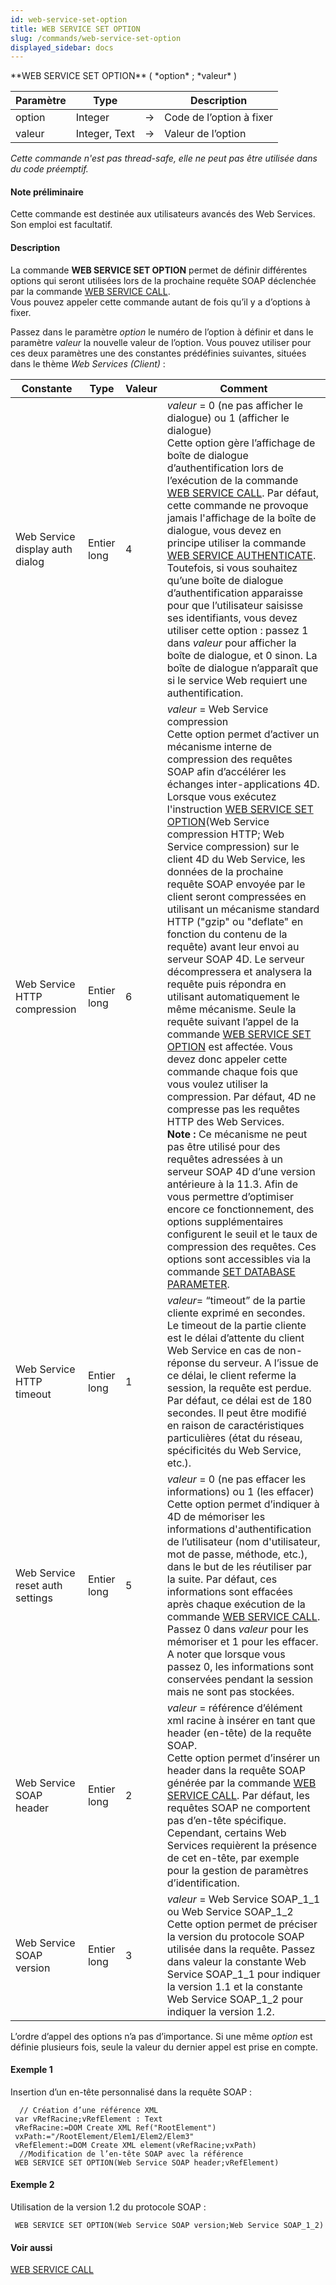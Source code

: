 ```yaml
---
id: web-service-set-option
title: WEB SERVICE SET OPTION
slug: /commands/web-service-set-option
displayed_sidebar: docs
---
```


<!--REF #_command_.WEB SERVICE SET OPTION.Syntax-->**WEB SERVICE SET OPTION** ( *option* ; *valeur* )<!-- END REF-->
<!--REF #_command_.WEB SERVICE SET OPTION.Params-->
| Paramètre | Type |  | Description |
| --- | --- | --- | --- |
| option | Integer | &#8594;  | Code de l’option à fixer |
| valeur | Integer, Text | &#8594;  | Valeur de l’option |

<!-- END REF-->

*Cette commande n'est pas thread-safe, elle ne peut pas être utilisée dans du code préemptif.*


#### Note préliminaire 

<!--REF #_command_.WEB SERVICE SET OPTION.Summary-->Cette commande est destinée aux utilisateurs avancés des Web Services.<!-- END REF--> Son emploi est facultatif. 

#### Description 

La commande **WEB SERVICE SET OPTION** permet de définir différentes options qui seront utilisées lors de la prochaine requête SOAP déclenchée par la commande [WEB SERVICE CALL](web-service-call.md).   
Vous pouvez appeler cette commande autant de fois qu’il y a d’options à fixer. 

Passez dans le paramètre *option* le numéro de l’option à définir et dans le paramètre *valeur* la nouvelle valeur de l’option. Vous pouvez utiliser pour ces deux paramètres une des constantes prédéfinies suivantes, situées dans le thème *Web Services (Client)* :

| Constante                       | Type        | Valeur | Comment                                                                                                                                                                                                                                                                                                                                                                                                                                                                                                                                                                                                                                                                                                                                                                                                                                                                                                                                                                                                                                                                                                                                                                                                                                                                                                                                                                                                         |
| ------------------------------- | ----------- | ------ | --------------------------------------------------------------------------------------------------------------------------------------------------------------------------------------------------------------------------------------------------------------------------------------------------------------------------------------------------------------------------------------------------------------------------------------------------------------------------------------------------------------------------------------------------------------------------------------------------------------------------------------------------------------------------------------------------------------------------------------------------------------------------------------------------------------------------------------------------------------------------------------------------------------------------------------------------------------------------------------------------------------------------------------------------------------------------------------------------------------------------------------------------------------------------------------------------------------------------------------------------------------------------------------------------------------------------------------------------------------------------------------------------------------- |
| Web Service display auth dialog | Entier long | 4      | *valeur* \= 0 (ne pas afficher le dialogue) ou 1 (afficher le dialogue)<br/>Cette option gère l’affichage de boîte de dialogue d’authentification lors de l’exécution de la commande [WEB SERVICE CALL](web-service-call.md). Par défaut, cette commande ne provoque jamais l'affichage de la boîte de dialogue, vous devez en principe utiliser la commande [WEB SERVICE AUTHENTICATE](web-service-authenticate.md). Toutefois, si vous souhaitez qu’une boîte de dialogue d’authentification apparaisse pour que l’utilisateur saisisse ses identifiants, vous devez utiliser cette option : passez 1 dans *valeur* pour afficher la boîte de dialogue, et 0 sinon. La boîte de dialogue n’apparaît que si le service Web requiert une authentification.                                                                                                                                                                                                                                                                                                                                                                                                                                                                                                                                                                                                                                              |
| Web Service HTTP compression    | Entier long | 6      | *valeur* \= Web Service compression <br/>Cette option permet d’activer un mécanisme interne de compression des requêtes SOAP afin d’accélérer les échanges inter-applications 4D. Lorsque vous exécutez l'instruction [WEB SERVICE SET OPTION](web-service-set-option.md)(Web Service compression HTTP; Web Service compression) sur le client 4D du Web Service, les données de la prochaine requête SOAP envoyée par le client seront compressées en utilisant un mécanisme standard HTTP ("gzip" ou "deflate" en fonction du contenu de la requête) avant leur envoi au serveur SOAP 4D. Le serveur décompressera et analysera la requête puis répondra en utilisant automatiquement le même mécanisme. Seule la requête suivant l’appel de la commande [WEB SERVICE SET OPTION](web-service-set-option.md) est affectée. Vous devez donc appeler cette commande chaque fois que vous voulez utiliser la compression. Par défaut, 4D ne compresse pas les requêtes HTTP des Web Services.<br/>**Note :** Ce mécanisme ne peut pas être utilisé pour des requêtes adressées à un serveur SOAP 4D d’une version antérieure à la 11.3\. Afin de vous permettre d’optimiser encore ce fonctionnement, des options supplémentaires configurent le seuil et le taux de compression des requêtes. Ces options sont accessibles via la commande [SET DATABASE PARAMETER](set-database-parameter.md). |
| Web Service HTTP timeout        | Entier long | 1      | *valeur*\= “timeout” de la partie cliente exprimé en secondes.<br/>Le timeout de la partie cliente est le délai d’attente du client Web Service en cas de non-réponse du serveur. A l’issue de ce délai, le client referme la session, la requête est perdue. <br/>Par défaut, ce délai est de 180 secondes. Il peut être modifié en raison de caractéristiques particulières (état du réseau, spécificités du Web Service, etc.).                                                                                                                                                                                                                                                                                                                                                                                                                                                                                                                                                                                                                                                                                                                                                                                                                                                                                                                                                              |
| Web Service reset auth settings | Entier long | 5      | *valeur* \= 0 (ne pas effacer les informations) ou 1 (les effacer)<br/>Cette option permet d’indiquer à 4D de mémoriser les informations d'authentification de l’utilisateur (nom d'utilisateur, mot de passe, méthode, etc.), dans le but de les réutiliser par la suite. Par défaut, ces informations sont effacées après chaque exécution de la commande [WEB SERVICE CALL](web-service-call.md). Passez 0 dans *valeur* pour les mémoriser et 1 pour les effacer. A noter que lorsque vous passez 0, les informations sont conservées pendant la session mais ne sont pas stockées.                                                                                                                                                                                                                                                                                                                                                                                                                                                                                                                                                                                                                                                                                                                                                                                                                 |
| Web Service SOAP header         | Entier long | 2      | *valeur* \= référence d’élément xml racine à insérer en tant que header (en-tête) de la requête SOAP.<br/>Cette option permet d’insérer un header dans la requête SOAP générée par la commande [WEB SERVICE CALL](web-service-call.md). Par défaut, les requêtes SOAP ne comportent pas d’en-tête spécifique. Cependant, certains Web Services requièrent la présence de cet en-tête, par exemple pour la gestion de paramètres d’identification.                                                                                                                                                                                                                                                                                                                                                                                                                                                                                                                                                                                                                                                                                                                                                                                                                                                                                                                                                       |
| Web Service SOAP version        | Entier long | 3      | *valeur* \= Web Service SOAP\_1\_1 ou Web Service SOAP\_1\_2 <br/>Cette option permet de préciser la version du protocole SOAP utilisée dans la requête. Passez dans valeur la constante Web Service SOAP\_1\_1 pour indiquer la version 1.1 et la constante Web Service SOAP\_1\_2 pour indiquer la version 1.2.                                                                                                                                                                                                                                                                                                                                                                                                                                                                                                                                                                                                                                                                                                                                                                                                                                                                                                                                                                                                                                                                                       |

L’ordre d’appel des options n’a pas d’importance. Si une même *option* est définie plusieurs fois, seule la valeur du dernier appel est prise en compte. 

#### Exemple 1 

Insertion d’un en-tête personnalisé dans la requête SOAP :

```4d
  // Création d’une référence XML
 var vRefRacine;vRefElement : Text
 vRefRacine:=DOM Create XML Ref("RootElement")
 vxPath:="/RootElement/Elem1/Elem2/Elem3"
 vRefElement:=DOM Create XML element(vRefRacine;vxPath)
  //Modification de l’en-tête SOAP avec la référence
 WEB SERVICE SET OPTION(Web Service SOAP header;vRefElement)
```

#### Exemple 2 

Utilisation de la version 1.2 du protocole SOAP :

```4d
 WEB SERVICE SET OPTION(Web Service SOAP version;Web Service SOAP_1_2)
```

#### Voir aussi 

[WEB SERVICE CALL](web-service-call.md)  